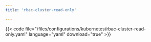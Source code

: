 ```yaml
---
title: 'rbac-cluster-read-only'

---
```


{{< code file="/files/configurations/kubernetes/rbac-cluster-read-only.yaml" language="yaml" download="true" >}}
